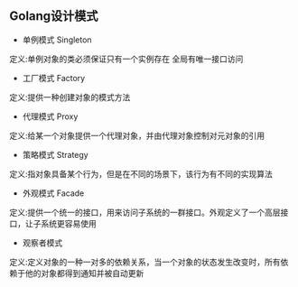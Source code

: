 ## Golang设计模式
- 单例模式 Singleton

定义:单例对象的类必须保证只有一个实例存在 全局有唯一接口访问

- 工厂模式 Factory

定义:提供一种创建对象的模式方法

- 代理模式 Proxy

定义:给某一个对象提供一个代理对象，并由代理对象控制对元对象的引用

- 策略模式 Strategy

定义:指对象具备某个行为，但是在不同的场景下，该行为有不同的实现算法

- 外观模式 Facade

定义:提供一个统一的接口，用来访问子系统的一群接口。外观定义了一个高层接口，让子系统更容易使用

- 观察者模式

定义:定义对象的一种一对多的依赖关系，当一个对象的状态发生改变时，所有依赖于他的对象都得到通知并被自动更新